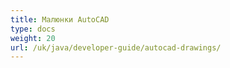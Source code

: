 ```yaml
---
title: Малюнки AutoCAD
type: docs
weight: 20
url: /uk/java/developer-guide/autocad-drawings/
---
```

